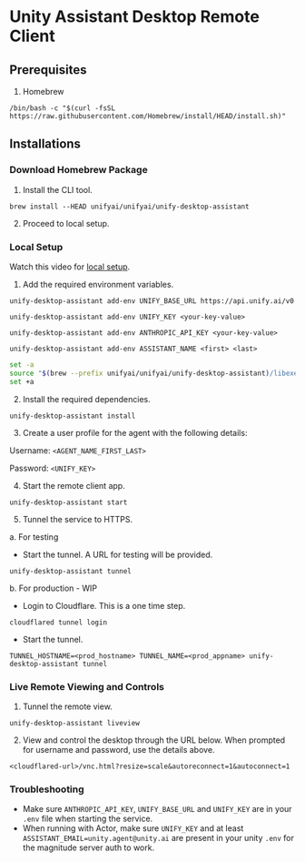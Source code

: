 # Unity Assistant Desktop Remote Client

## Prerequisites

1. Homebrew

`/bin/bash -c "$(curl -fsSL https://raw.githubusercontent.com/Homebrew/install/HEAD/install.sh)"`

## Installations

### Download Homebrew Package

1. Install the CLI tool.

`brew install --HEAD unifyai/unifyai/unify-desktop-assistant`

2. Proceed to local setup.

### Local Setup

Watch this video for [local setup](https://www.loom.com/share/c6db63fa38d54ed8ac9591dec5ab1d8a?sid=ee5d12ed-3106-41fd-9f24-5ffd70a50fba).

1. Add the required environment variables.

`unify-desktop-assistant add-env UNIFY_BASE_URL https://api.unify.ai/v0`

`unify-desktop-assistant add-env UNIFY_KEY <your-key-value>`

`unify-desktop-assistant add-env ANTHROPIC_API_KEY <your-key-value>`

`unify-desktop-assistant add-env ASSISTANT_NAME <first> <last>`

```bash
set -a
source "$(brew --prefix unifyai/unifyai/unify-desktop-assistant)/libexec/agent-service/.env"
set +a
```

2. Install the required dependencies.

`unify-desktop-assistant install`

3. Create a user profile for the agent with the following details:

Username: `<AGENT_NAME_FIRST_LAST>`

Password: `<UNIFY_KEY>`

4. Start the remote client app.

`unify-desktop-assistant start`

5. Tunnel the service to HTTPS.

a. For testing

- Start the tunnel. A URL for testing will be provided.

`unify-desktop-assistant tunnel`

b. For production - WIP

- Login to Cloudflare. This is a one time step.

`cloudflared tunnel login`

- Start the tunnel.

`TUNNEL_HOSTNAME=<prod_hostname> TUNNEL_NAME=<prod_appname> unify-desktop-assistant tunnel`

### Live Remote Viewing and Controls

1. Tunnel the remote view.

`unify-desktop-assistant liveview`

2. View and control the desktop through the URL below. When prompted for username and password, use the details above.

`<cloudflared-url>/vnc.html?resize=scale&autoreconnect=1&autoconnect=1`

### Troubleshooting

- Make sure `ANTHROPIC_API_KEY`, `UNIFY_BASE_URL` and `UNIFY_KEY` are in your `.env` file when starting the service.
- When running with Actor, make sure `UNIFY_KEY` and at least `ASSISTANT_EMAIL=unity.agent@unity.ai` are present in your unity `.env` for the magnitude server auth to work.
